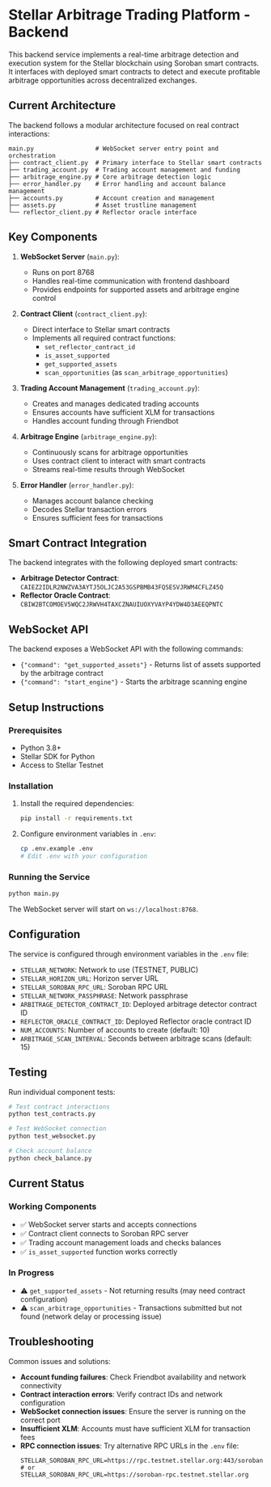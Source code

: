 # Stellar Arbitrage Trading Platform - Backend

This backend service implements a real-time arbitrage detection and execution system for the Stellar blockchain using Soroban smart contracts. It interfaces with deployed smart contracts to detect and execute profitable arbitrage opportunities across decentralized exchanges.

## Current Architecture

The backend follows a modular architecture focused on real contract interactions:

```
main.py                 # WebSocket server entry point and orchestration
├── contract_client.py  # Primary interface to Stellar smart contracts
├── trading_account.py  # Trading account management and funding
├── arbitrage_engine.py # Core arbitrage detection logic
├── error_handler.py    # Error handling and account balance management
├── accounts.py         # Account creation and management
├── assets.py           # Asset trustline management
└── reflector_client.py # Reflector oracle interface
```

## Key Components

1. **WebSocket Server** (`main.py`): 
   - Runs on port 8768
   - Handles real-time communication with frontend dashboard
   - Provides endpoints for supported assets and arbitrage engine control

2. **Contract Client** (`contract_client.py`):
   - Direct interface to Stellar smart contracts
   - Implements all required contract functions:
     - `set_reflector_contract_id`
     - `is_asset_supported`
     - `get_supported_assets`
     - `scan_opportunities` (as `scan_arbitrage_opportunities`)

3. **Trading Account Management** (`trading_account.py`):
   - Creates and manages dedicated trading accounts
   - Ensures accounts have sufficient XLM for transactions
   - Handles account funding through Friendbot

4. **Arbitrage Engine** (`arbitrage_engine.py`):
   - Continuously scans for arbitrage opportunities
   - Uses contract client to interact with smart contracts
   - Streams real-time results through WebSocket

5. **Error Handler** (`error_handler.py`):
   - Manages account balance checking
   - Decodes Stellar transaction errors
   - Ensures sufficient fees for transactions

## Smart Contract Integration

The backend integrates with the following deployed smart contracts:

- **Arbitrage Detector Contract**: `CAIEZ2IDLR2NWZVA3AYTJ5OLJC2A53GSPBMB43FQSESVJRWM4CFLZ45Q`
- **Reflector Oracle Contract**: `CBIW2BTCOMOEV5WQC2JRWVH4TAXCZNAUIUOXYVAYP4YDW4D3AEEQPNTC`

## WebSocket API

The backend exposes a WebSocket API with the following commands:

- `{"command": "get_supported_assets"}` - Returns list of assets supported by the arbitrage contract
- `{"command": "start_engine"}` - Starts the arbitrage scanning engine

## Setup Instructions

### Prerequisites

- Python 3.8+
- Stellar SDK for Python
- Access to Stellar Testnet

### Installation

1. Install the required dependencies:
   ```bash
   pip install -r requirements.txt
   ```

2. Configure environment variables in `.env`:
   ```bash
   cp .env.example .env
   # Edit .env with your configuration
   ```

### Running the Service

```bash
python main.py
```

The WebSocket server will start on `ws://localhost:8768`.

## Configuration

The service is configured through environment variables in the `.env` file:

- `STELLAR_NETWORK`: Network to use (TESTNET, PUBLIC)
- `STELLAR_HORIZON_URL`: Horizon server URL
- `STELLAR_SOROBAN_RPC_URL`: Soroban RPC URL
- `STELLAR_NETWORK_PASSPHRASE`: Network passphrase
- `ARBITRAGE_DETECTOR_CONTRACT_ID`: Deployed arbitrage detector contract ID
- `REFLECTOR_ORACLE_CONTRACT_ID`: Deployed Reflector oracle contract ID
- `NUM_ACCOUNTS`: Number of accounts to create (default: 10)
- `ARBITRAGE_SCAN_INTERVAL`: Seconds between arbitrage scans (default: 15)

## Testing

Run individual component tests:

```bash
# Test contract interactions
python test_contracts.py

# Test WebSocket connection
python test_websocket.py

# Check account balance
python check_balance.py
```

## Current Status

### Working Components
- ✅ WebSocket server starts and accepts connections
- ✅ Contract client connects to Soroban RPC server
- ✅ Trading account management loads and checks balances
- ✅ `is_asset_supported` function works correctly

### In Progress
- ⚠️ `get_supported_assets` - Not returning results (may need contract configuration)
- ⚠️ `scan_arbitrage_opportunities` - Transactions submitted but not found (network delay or processing issue)

## Troubleshooting

Common issues and solutions:

- **Account funding failures**: Check Friendbot availability and network connectivity
- **Contract interaction errors**: Verify contract IDs and network configuration
- **WebSocket connection issues**: Ensure the server is running on the correct port
- **Insufficient XLM**: Accounts must have sufficient XLM for transaction fees
- **RPC connection issues**: Try alternative RPC URLs in the `.env` file:
  ```
  STELLAR_SOROBAN_RPC_URL=https://rpc.testnet.stellar.org:443/soroban/rpc
  # or
  STELLAR_SOROBAN_RPC_URL=https://soroban-rpc.testnet.stellar.org
  ```